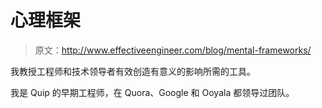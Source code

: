 # 心理框架

> 原文：<http://www.effectiveengineer.com/blog/mental-frameworks/>

我教授工程师和技术领导者有效创造有意义的影响所需的工具。

我是 Quip 的早期工程师，在 Quora、Google 和 Ooyala 都领导过团队。